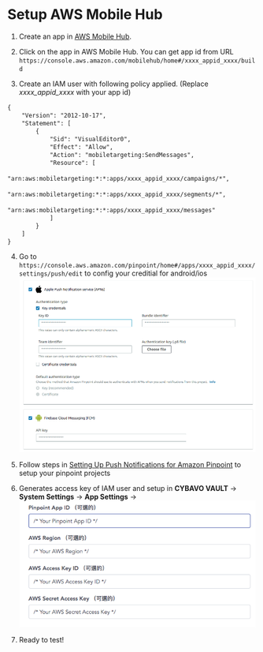 # Setup AWS Mobile Hub

1. Create an app in [AWS Mobile Hub](https://console.aws.amazon.com/mobilehub/home#/). 
2. Click on the app in AWS Mobile Hub. You can get app id from URL `https://console.aws.amazon.com/mobilehub/home#/xxxx_appid_xxxx/build`

3. Create an IAM user with following policy applied. (Replace *xxxx_appid_xxxx* with your app id)
```
{
    "Version": "2012-10-17",
    "Statement": [
        {
            "Sid": "VisualEditor0",
            "Effect": "Allow",
            "Action": "mobiletargeting:SendMessages",
            "Resource": [
                "arn:aws:mobiletargeting:*:*:apps/xxxx_appid_xxxx/campaigns/*",
                "arn:aws:mobiletargeting:*:*:apps/xxxx_appid_xxxx/segments/*",
                "arn:aws:mobiletargeting:*:*:apps/xxxx_appid_xxxx/messages"
            ]
        }
    ]
}
```
4. Go to `https://console.aws.amazon.com/pinpoint/home#/apps/xxxx_appid_xxxx/settings/push/edit` to config your creditial for android/ios
![image](images/aws_pinpoint_push.png)

5. Follow steps in [Setting Up Push Notifications for Amazon Pinpoint](https://docs.aws.amazon.com/pinpoint/latest/developerguide/mobile-push.html) to setup your pinpoint projects

6. Generates access key of IAM user and setup in **CYBAVO VAULT** -> **System Settings** -> **App Settings** -> 
![image](images/pinpoint_settings.png)

7. Ready to test!

